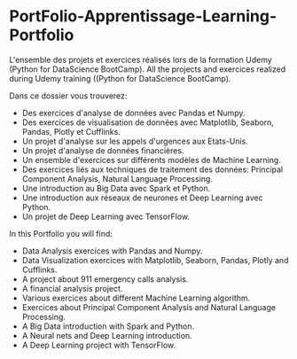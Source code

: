 # PortFolio-Apprentissage-Learning-Portfolio
L'ensemble des projets et exercices réalisés lors de la formation Udemy (Python for DataScience BootCamp).
All the projects and exercices realized during Udemy training ((Python for DataScience BootCamp).

Dans ce dossier vous trouverez:
* Des exercices d'analyse de données avec Pandas et Numpy.
* Des exercices de visualisation de données avec Matplotlib, Seaborn, Pandas, Plotly et Cufflinks.
* Un projet d'analyse sur les appels d'urgences aux Etats-Unis.
* Un projet d'analyse de données financières.
* Un ensemble d'exercices sur différents modèles de Machine Learning.
* Des exercices liés aux techniques de traitement des données: Principal Component Analysis, Natural Language Processing.
* Une introduction au Big Data avec Spark et Python.
* Une introduction aux réseaux de neurones et Deep Learning avec Python.
* Un projet de Deep Learning avec TensorFlow.


In this Portfolio you will find:
* Data Analysis exercices with Pandas and Numpy.
* Data Visualization exercices with Matplotlib, Seaborn, Pandas, Plotly and Cufflinks.
* A project about 911 emergency calls analysis.
* A financial analysis project.
* Various exercices about different Machine Learning algorithm.
* Exercices about Principal Component Analysis and Natural Language Processing.
* A Big Data introduction with Spark and Python.
* A Neural nets and Deep Learning introduction.
* A Deep Learning project with TensorFlow.

